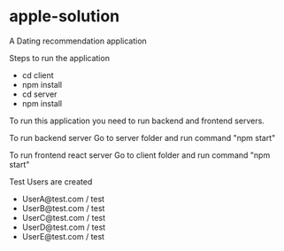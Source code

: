 # apple-solution
A Dating recommendation application


Steps to run the application
<ul>
<li>cd client</li>
<li>npm install</li>
<li>cd server</li>
<li>npm install</li>
</ul>
To run this application you need to run backend and frontend servers.

To run backend server
Go to server folder and run command "npm start"

To run frontend react server
Go to client folder and run command "npm start"

Test Users are created
<ul>
<li>UserA@test.com / test</li>
<li>UserB@test.com / test</li>
<li>UserC@test.com / test</li>
<li>UserD@test.com / test</li>
<li>UserE@test.com / test</li>
 </ul>
